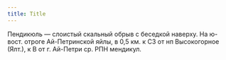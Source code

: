 ```yaml
---
title: Title
---
```


Пендикюль — слоистый скальный обрыв с беседкой наверху. На ю-вост. отроге
Ай-Петринской яйлы, в 0,5 км. к СЗ от нп Высокогорное (Ялт.), к В от г. Ай-Петри
ср. РПН мендикул.
